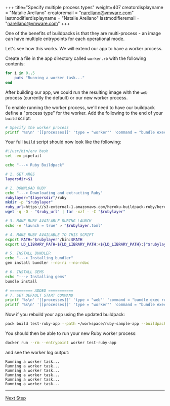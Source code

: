 +++
title="Specify multiple process types"
weight=407
creatordisplayname = "Natalie Arellano"
creatoremail = "narellano@vmware.com"
lastmodifierdisplayname = "Natalie Arellano"
lastmodifieremail = "narellano@vmware.com"
+++

One of the benefits of buildpacks is that they are multi-process - an image can have multiple entrypoints for each operational mode.

Let's see how this works. We will extend our app to have a worker process.

Create a file in the app directory called `worker.rb` with the following contents:

```ruby
for i in 0..5
    puts "Running a worker task..."
end
```

After building our app, we could run the resulting image with the `web` process (currently the default) or our new worker process. 

To enable running the worker process, we'll need to have our buildpack define a "process type" for the worker. Add the following to the end of your `build` script:

```bash
# Specify the worker process
printf '%s\n' '[[processes]]' 'type = "worker"' 'command = "bundle exec ruby worker.rb"' >> "$layersdir/launch.toml"
```

Your full `build` script should now look like the following:

```bash
#!/usr/bin/env bash
set -eo pipefail

echo "---> Ruby Buildpack"

# 1. GET ARGS
layersdir=$1

# 2. DOWNLOAD RUBY
echo "---> Downloading and extracting Ruby"
rubylayer="$layersdir"/ruby
mkdir -p "$rubylayer"
ruby_url=https://s3-external-1.amazonaws.com/heroku-buildpack-ruby/heroku-18/ruby-2.5.1.tgz
wget -q -O - "$ruby_url" | tar -xzf - -C "$rubylayer"

# 3. MAKE RUBY AVAILABLE DURING LAUNCH
echo -e 'launch = true' > "$rubylayer.toml"

# 4. MAKE RUBY AVAILABLE TO THIS SCRIPT
export PATH="$rubylayer"/bin:$PATH
export LD_LIBRARY_PATH=${LD_LIBRARY_PATH:+${LD_LIBRARY_PATH}:}"$rubylayer/lib"

# 5. INSTALL BUNDLER
echo "---> Installing bundler"
gem install bundler --no-ri --no-rdoc

# 6. INSTALL GEMS
echo "---> Installing gems"
bundle install

# ========== ADDED ===========
# 7. SET DEFAULT START COMMAND
printf '%s\n' '[[processes]]' 'type = "web"' 'command = "bundle exec ruby app.rb"' > "$layersdir/launch.toml"
printf '%s\n' '[[processes]]' 'type = "worker"' 'command = "bundle exec ruby worker.rb"' >> "$layersdir/launch.toml"
```

Now if you rebuild your app using the updated buildpack:

```bash
pack build test-ruby-app --path ~/workspace/ruby-sample-app --buildpack ~/workspace/ruby-cnb
```

You should then be able to run your new Ruby worker process:

```bash
docker run --rm --entrypoint worker test-ruby-app
```

and see the worker log output:

```text
Running a worker task...
Running a worker task...
Running a worker task...
Running a worker task...
Running a worker task...
Running a worker task...
```

---

<a href="/docs/buildpack-author-guide/create-buildpack/caching" class="button bg-pink">Next Step</a>
